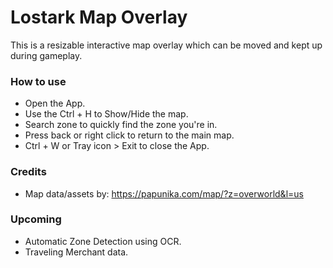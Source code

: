# Lostark Map Overlay

This is a resizable interactive map overlay which can be moved and kept up during gameplay.

### How to use

- Open the App.
- Use the Ctrl + H to Show/Hide the map.
- Search zone to quickly find the zone you're in.
- Press back or right click to return to the main map.
- Ctrl + W or Tray icon > Exit to close the App.

### Credits

- Map data/assets by: https://papunika.com/map/?z=overworld&l=us

### Upcoming 
- Automatic Zone Detection using OCR.
- Traveling Merchant data.